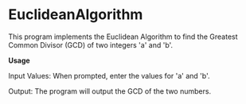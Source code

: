 # EuclideanAlgorithm

This program implements the Euclidean Algorithm to find the Greatest Common Divisor (GCD) of two integers 'a' and 'b'.

**Usage**

Input Values:
When prompted, enter the values for 'a' and 'b'.

Output:
The program will output the GCD of the two numbers.
